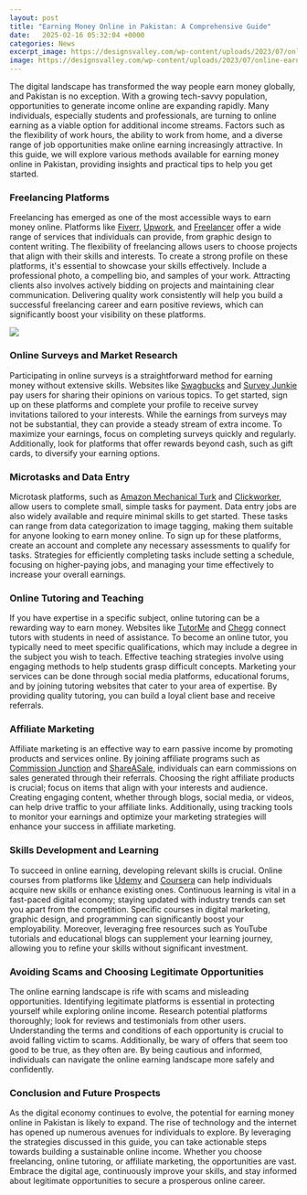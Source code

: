 ```yaml
---
layout: post
title: "Earning Money Online in Pakistan: A Comprehensive Guide"
date:   2025-02-16 05:32:04 +0000
categories: News
excerpt_image: https://designsvalley.com/wp-content/uploads/2023/07/online-earning-in-pakistan.jpg
image: https://designsvalley.com/wp-content/uploads/2023/07/online-earning-in-pakistan.jpg
---
```


The digital landscape has transformed the way people earn money globally, and Pakistan is no exception. With a growing tech-savvy population, opportunities to generate income online are expanding rapidly. Many individuals, especially students and professionals, are turning to online earning as a viable option for additional income streams. Factors such as the flexibility of work hours, the ability to work from home, and a diverse range of job opportunities make online earning increasingly attractive. In this guide, we will explore various methods available for earning money online in Pakistan, providing insights and practical tips to help you get started.
### Freelancing Platforms
Freelancing has emerged as one of the most accessible ways to earn money online. Platforms like [Fiverr](https://fr.edu.vn/en/Fiverr), [Upwork](https://fr.edu.vn/en/Upwork), and [Freelancer](https://fr.edu.vn/en/Freelancer.com) offer a wide range of services that individuals can provide, from graphic design to content writing. The flexibility of freelancing allows users to choose projects that align with their skills and interests. To create a strong profile on these platforms, it's essential to showcase your skills effectively. Include a professional photo, a compelling bio, and samples of your work. Attracting clients also involves actively bidding on projects and maintaining clear communication. Delivering quality work consistently will help you build a successful freelancing career and earn positive reviews, which can significantly boost your visibility on these platforms.

![](https://designsvalley.com/wp-content/uploads/2023/07/online-earning-in-pakistan.jpg)
### Online Surveys and Market Research
Participating in online surveys is a straightforward method for earning money without extensive skills. Websites like [Swagbucks](https://fr.edu.vn/en/Swagbucks) and [Survey Junkie](https://fr.edu.vn/en/Survey_Junkie) pay users for sharing their opinions on various topics. To get started, sign up on these platforms and complete your profile to receive survey invitations tailored to your interests. While the earnings from surveys may not be substantial, they can provide a steady stream of extra income. To maximize your earnings, focus on completing surveys quickly and regularly. Additionally, look for platforms that offer rewards beyond cash, such as gift cards, to diversify your earning options.
### Microtasks and Data Entry
Microtask platforms, such as [Amazon Mechanical Turk](https://fr.edu.vn/en/Amazon_Mechanical_Turk) and [Clickworker](https://fr.edu.vn/en/Clickworker), allow users to complete small, simple tasks for payment. Data entry jobs are also widely available and require minimal skills to get started. These tasks can range from data categorization to image tagging, making them suitable for anyone looking to earn money online. To sign up for these platforms, create an account and complete any necessary assessments to qualify for tasks. Strategies for efficiently completing tasks include setting a schedule, focusing on higher-paying jobs, and managing your time effectively to increase your overall earnings.
### Online Tutoring and Teaching
If you have expertise in a specific subject, online tutoring can be a rewarding way to earn money. Websites like [TutorMe](https://fr.edu.vn/en/TutorMe) and [Chegg](https://fr.edu.vn/en/Chegg) connect tutors with students in need of assistance. To become an online tutor, you typically need to meet specific qualifications, which may include a degree in the subject you wish to teach. Effective teaching strategies involve using engaging methods to help students grasp difficult concepts. Marketing your services can be done through social media platforms, educational forums, and by joining tutoring websites that cater to your area of expertise. By providing quality tutoring, you can build a loyal client base and receive referrals.
### Affiliate Marketing
Affiliate marketing is an effective way to earn passive income by promoting products and services online. By joining affiliate programs such as [Commission Junction](https://fr.edu.vn/en/Commission_Junction) and [ShareASale](https://fr.edu.vn/en/ShareASale), individuals can earn commissions on sales generated through their referrals. Choosing the right affiliate products is crucial; focus on items that align with your interests and audience. Creating engaging content, whether through blogs, social media, or videos, can help drive traffic to your affiliate links. Additionally, using tracking tools to monitor your earnings and optimize your marketing strategies will enhance your success in affiliate marketing.
### Skills Development and Learning
To succeed in online earning, developing relevant skills is crucial. Online courses from platforms like [Udemy](https://fr.edu.vn/en/Udemy) and [Coursera](https://fr.edu.vn/en/Coursera) can help individuals acquire new skills or enhance existing ones. Continuous learning is vital in a fast-paced digital economy; staying updated with industry trends can set you apart from the competition. Specific courses in digital marketing, graphic design, and programming can significantly boost your employability. Moreover, leveraging free resources such as YouTube tutorials and educational blogs can supplement your learning journey, allowing you to refine your skills without significant investment.
### Avoiding Scams and Choosing Legitimate Opportunities
The online earning landscape is rife with scams and misleading opportunities. Identifying legitimate platforms is essential in protecting yourself while exploring online income. Research potential platforms thoroughly; look for reviews and testimonials from other users. Understanding the terms and conditions of each opportunity is crucial to avoid falling victim to scams. Additionally, be wary of offers that seem too good to be true, as they often are. By being cautious and informed, individuals can navigate the online earning landscape more safely and confidently.
### Conclusion and Future Prospects
As the digital economy continues to evolve, the potential for earning money online in Pakistan is likely to expand. The rise of technology and the internet has opened up numerous avenues for individuals to explore. By leveraging the strategies discussed in this guide, you can take actionable steps towards building a sustainable online income. Whether you choose freelancing, online tutoring, or affiliate marketing, the opportunities are vast. Embrace the digital age, continuously improve your skills, and stay informed about legitimate opportunities to secure a prosperous online career.